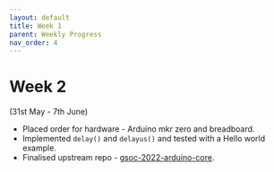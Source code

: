```yaml
---
layout: default
title: Week 1
parent: Weekly Progress
nav_order: 4
---
```


# Week 2

(31st May - 7th June)

- Placed order for hardware - Arduino mkr zero and breadboard.
- Implemented ``delay()`` and ``delayus()`` and tested with a Hello world example.
- Finalised upstream repo - [gsoc-2022-arduino-core](https://github.com/zephyrproject-rtos/gsoc-2022-arduino-core).